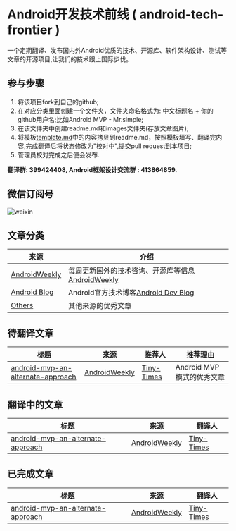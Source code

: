 # Android开发技术前线 ( android-tech-frontier )
一个定期翻译、发布国内外Android优质的技术、开源库、软件架构设计、测试等文章的开源项目,让我们的技术跟上国际步伐。


## 参与步骤
1. 将该项目fork到自己的github;
2. 在对应分类里面创建一个文件夹，文件夹命名格式为: 中文标题名 + 你的github用户名;比如Android MVP - Mr.simple;
3. 在该文件夹中创建readme.md和images文件夹(存放文章图片);
3. 将模板[template.md](template.md)中的内容拷贝到readme.md，按照模板填写、翻译完内容,完成翻译后将状态修改为"校对中",提交pull request到本项目;
4. 管理员校对完成之后便会发布.   

**翻译群: 399424408, Android框架设计交流群 : 413864859.**

## 微信订阅号
![weixin](http://img.blog.csdn.net/20150320083829337)


## 文章分类
|   来源    |   介绍     |
|----------|-------------|
| [AndroidWeekly](androidweekly) | 每周更新国外的技术咨询、开源库等信息[AndroidWeekly](http://androidweekly.net/) |
| [Android Blog](android-blog) | Android官方技术博客[Android Dev Blog](http://android-developers.blogspot.com/) |
| [Others](others) | 其他来源的优秀文章 |


## 待翻译文章
|   标题    |   来源     |   推荐人   |   推荐理由   |
|----------|-------------|---------|-------------|
| [android-mvp-an-alternate-approach](http://blog.cainwong.com/android-mvp-an-alternate-approach/) | [AndroidWeekly](http://androidweekly.net/) | [Tiny-Times](https://github.com/tiny-times)| Android MVP模式的优秀文章 | 


## 翻译中的文章
|   标题    |   来源     |   翻译人   | 
|----------|-------------|-------------|
| [android-mvp-an-alternate-approach](http://blog.cainwong.com/android-mvp-an-alternate-approach/) | [AndroidWeekly](http://androidweekly.net/) | [Tiny-Times](https://github.com/tiny-times)| 


## 已完成文章
|   标题    |   来源     |   翻译人   | 
|----------|-------------|-------------|
| [android-mvp-an-alternate-approach](http://blog.cainwong.com/android-mvp-an-alternate-approach/) | [AndroidWeekly](http://androidweekly.net/) | [Tiny-Times](https://github.com/tiny-times)| 